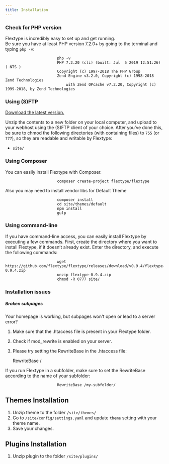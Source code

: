 ```yaml
---
title: Installation
---
```


### Check for PHP version

Flextype is incredibly easy to set up and get running.  
Be sure you have at least PHP version 7.2.0+ by going to the terminal and typing `php -v`:

                           php -v
                           PHP 7.2.20 (cli) (built: Jul  5 2019 12:51:26) ( NTS )
                           Copyright (c) 1997-2018 The PHP Group
                           Zend Engine v3.2.0, Copyright (c) 1998-2018 Zend Technologies
                               with Zend OPcache v7.2.20, Copyright (c) 1999-2018, by Zend Technologies
    

### Using (S)FTP

[Download the latest version.](http://flextype.org/en/download)

Unzip the contents to a new folder on your local computer, and upload to your webhost using the (S)FTP client of your choice. After you’ve done this, be sure to chmod the following directories (with containing files) to `755` (or `777`), so they are readable and writable by Flextype:

* `site/`

### Using Composer

You can easily install Flextype with Composer.

                           composer create-project flextype/flextype
    

Also you may need to install vendor libs for Default Theme

                           composer install
                           cd site/themes/default
                           npm install
                           gulp
    

### Using command-line

If you have command-line access, you can easily install Flextype by executing a few commands. First, create the directory where you want to install Flextype, if it doesn’t already exist. Enter the directory, and execute the following commands:

                           wget https://github.com/flextype/flextype/releases/download/v0.9.4/flextype-0.9.4.zip
                           unzip flextype-0.9.4.zip
                           chmod -R 0777 site/
    

### Installation issues

##### Broken subpages

Your homepage is working, but subpages won't open or lead to a server error?

1. Make sure that the .htaccess file is present in your Flextype folder.
2. Check if mod_rewrite is enabled on your server.
3. Please try setting the RewriteBase in the .htaccess file:
    
    RewriteBase /

If you run Flextype in a subfolder, make sure to set the RewriteBase according to the name of your subfolder:

                           RewriteBase /my-subfolder/
    

## Themes Installation

1. Unzip theme to the folder `/site/themes/`
2. Go to `/site/config/settings.yaml` and update `theme` setting with your theme name.
3. Save your changes.

## Plugins Installation

1. Unzip plugin to the folder `/site/plugins/`